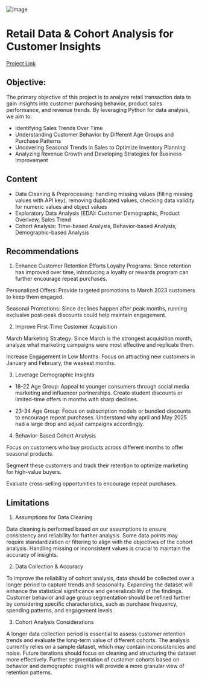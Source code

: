 ![image](https://github.com/user-attachments/assets/f33e387a-5841-463d-91e8-87c95b063496)
# Retail Data & Cohort Analysis for Customer Insights
[Project Link](https://github.com/ashleyle95/Retail-Data-Cohort-Analysis-for-Customer-Insights/blob/main/Retail%20Data%20%26%20Cohort%20Analysis%20for%20Customer%20Insights.ipynb)
## Objective:
The primary objective of this project is to analyze retail transaction data to gain insights into customer purchasing behavior, product sales performance, and revenue trends. By leveraging Python for data analysis, we aim to:
+ Identifying Sales Trends Over Time
+ Understanding Customer Behavior by Different Age Groups and Purchase Patterns
+ Uncovering Seasonal Trends in Sales to Optimize Inventory Planning
+ Analyzing Revenue Growth and Developing Strategies for Business Improvement
## Content
+ Data Cleaning & Preprocessing: handling missing values (filling missing values with API key), removing duplicated values, checking data validity for numeric values and object values
+ Exploratory Data Analysis (EDA): Customer Demographic, Product Overivew, Sales Trend
+ Cohort Analysis: Time-based Analysis, Behavior-based Analysis, Demographic-based Analysis
## Recommendations
1. Enhance Customer Retention Efforts
Loyalty Programs: Since retention has improved over time, introducing a loyalty or rewards program can further encourage repeat purchases.

Personalized Offers: Provide targeted promotions to March 2023 customers to keep them engaged.

Seasonal Promotions: Since declines happen after peak months, running exclusive post-peak discounts could help maintain engagement.

2. Improve First-Time Customer Acquisition

March Marketing Strategy: Since March is the strongest acquisition month, analyze what marketing campaigns were most effective and replicate them.

Increase Engagement in Low Months: Focus on attracting new customers in January and February, the weakest months.

3. Leverage Demographic Insights

+ 18-22 Age Group:
Appeal to younger consumers through social media marketing and influencer partnerships.
Create student discounts or limited-time offers in months with sharp declines.

+ 23-34 Age Group:
Focus on subscription models or bundled discounts to encourage repeat purchases.
Understand why april and May 2025 had a large drop and adjust campaigns accordingly.

4. Behavior-Based Cohort Analysis

Focus on customers who buy products across different months to offer seasonal products.

Segment these customers and track their retention to optimize marketing for high-value buyers.

Evaluate cross-selling opportunities to encourage repeat purchases.
## Limitations
1. Assumptions for Data Cleaning

Data cleaning is performed based on our assumptions to ensure consistency and reliability for further analysis.
Some data points may require standardization or filtering to align with the objectives of the cohort analysis.
Handling missing or inconsistent values is crucial to maintain the accuracy of insights.

2. Data Collection & Accuracy

To improve the reliability of cohort analysis, data should be collected over a longer period to capture trends and seasonality.
Expanding the dataset will enhance the statistical significance and generalizability of the findings.
Customer behavior and age group segmentation should be refined further by considering specific characteristics, such as purchase frequency, spending patterns, and engagement levels.

3. Cohort Analysis Considerations

A longer data collection period is essential to assess customer retention trends and evaluate the long-term value of different cohorts.
The analysis currently relies on a sample dataset, which may contain inconsistencies and noise. Future iterations should focus on cleaning and structuring the dataset more effectively.
Further segmentation of customer cohorts based on behavior and demographic insights will provide a more granular view of retention patterns.
